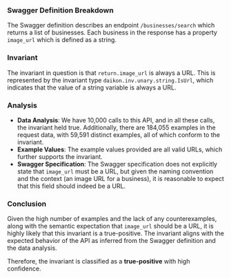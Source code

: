 ### Swagger Definition Breakdown
The Swagger definition describes an endpoint `/businesses/search` which returns a list of businesses. Each business in the response has a property `image_url` which is defined as a string.

### Invariant
The invariant in question is that `return.image_url` is always a URL. This is represented by the invariant type `daikon.inv.unary.string.IsUrl`, which indicates that the value of a string variable is always a URL.

### Analysis
- **Data Analysis**: We have 10,000 calls to this API, and in all these calls, the invariant held true. Additionally, there are 184,055 examples in the request data, with 59,591 distinct examples, all of which conform to the invariant.
- **Example Values**: The example values provided are all valid URLs, which further supports the invariant.
- **Swagger Specification**: The Swagger specification does not explicitly state that `image_url` must be a URL, but given the naming convention and the context (an image URL for a business), it is reasonable to expect that this field should indeed be a URL.

### Conclusion
Given the high number of examples and the lack of any counterexamples, along with the semantic expectation that `image_url` should be a URL, it is highly likely that this invariant is a true-positive. The invariant aligns with the expected behavior of the API as inferred from the Swagger definition and the data analysis.

Therefore, the invariant is classified as a **true-positive** with high confidence.
